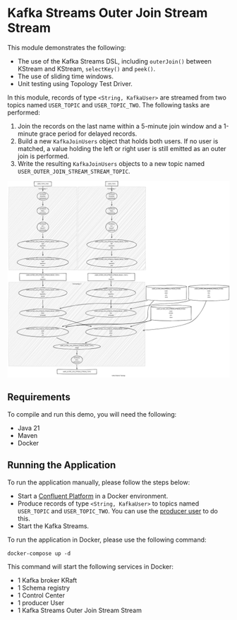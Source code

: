 # Kafka Streams Outer Join Stream Stream

This module demonstrates the following:

- The use of the Kafka Streams DSL, including `outerJoin()` between KStream and KStream, `selectKey()` and `peek()`.
- The use of sliding time windows.
- Unit testing using Topology Test Driver.

In this module, records of type `<String, KafkaUser>` are streamed from two topics named `USER_TOPIC`
and `USER_TOPIC_TWO`.
The following tasks are performed:

1. Join the records on the last name within a 5-minute join window and a 1-minute grace period for delayed records.
2. Build a new `KafkaJoinUsers` object that holds both users. If no user is matched, a value holding the left or
   right user is still emitted as an outer join is performed.
3. Write the resulting `KafkaJoinUsers` objects to a new topic named `USER_OUTER_JOIN_STREAM_STREAM_TOPIC`.

![topology.png](topology.png)

## Requirements

To compile and run this demo, you will need the following:

- Java 21
- Maven
- Docker

## Running the Application

To run the application manually, please follow the steps below:

- Start a [Confluent Platform](https://docs.confluent.io/platform/current/quickstart/ce-docker-quickstart.html#step-1-download-and-start-cp) in a Docker environment.
- Produce records of type `<String, KafkaUser>` to topics named `USER_TOPIC` and `USER_TOPIC_TWO`. You can use the [producer user](../specific-producers/kafka-streams-producer-user) to do this.
- Start the Kafka Streams.

To run the application in Docker, please use the following command:

```console
docker-compose up -d
```

This command will start the following services in Docker:

- 1 Kafka broker KRaft
- 1 Schema registry
- 1 Control Center
- 1 producer User
- 1 Kafka Streams Outer Join Stream Stream
